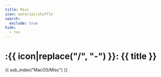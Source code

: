 ```yaml
---
title: Misc
icon: material/shuffle
search:
  exclude: true
hide:
  - toc
---
```


# :{{ icon|replace("/", "-") }}: {{ title }}

{{ sub_index("MacOS/Misc") }}
